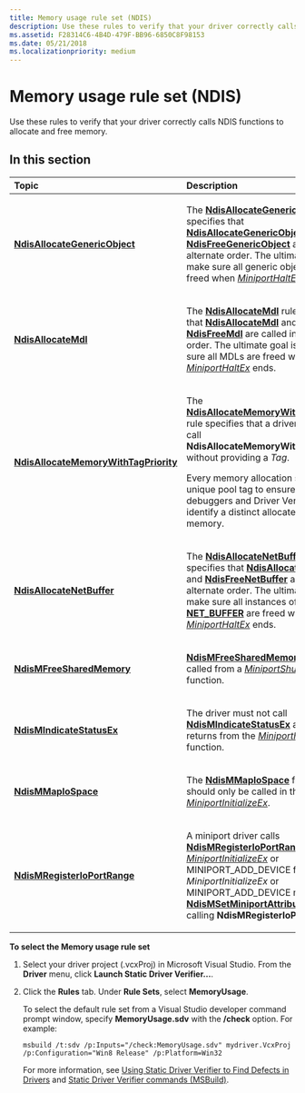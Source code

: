 ```yaml
---
title: Memory usage rule set (NDIS)
description: Use these rules to verify that your driver correctly calls NDIS functions to allocate and free memory.
ms.assetid: F28314C6-4B4D-479F-BB96-6850C8F98153
ms.date: 05/21/2018
ms.localizationpriority: medium
---
```


# Memory usage rule set (NDIS)


Use these rules to verify that your driver correctly calls NDIS functions to allocate and free memory.

## In this section


<table>
<colgroup>
<col width="50%" />
<col width="50%" />
</colgroup>
<thead>
<tr class="header">
<th align="left">Topic</th>
<th align="left">Description</th>
</tr>
</thead>
<tbody>
<tr class="odd">
<td align="left"><p><a href="ndis-ndisallocategenericobject.md" data-raw-source="[&lt;strong&gt;NdisAllocateGenericObject&lt;/strong&gt;](ndis-ndisallocategenericobject.md)"><strong>NdisAllocateGenericObject</strong></a></p></td>
<td align="left"><p>The <a href="ndis-ndisallocategenericobject.md" data-raw-source="[&lt;strong&gt;NdisAllocateGenericObject&lt;/strong&gt;](ndis-ndisallocategenericobject.md)"><strong>NdisAllocateGenericObject</strong></a> rule specifies that <a href="https://docs.microsoft.com/windows-hardware/drivers/ddi/ndis/nf-ndis-ndisallocategenericobject" data-raw-source="[&lt;strong&gt;NdisAllocateGenericObject&lt;/strong&gt;](https://docs.microsoft.com/windows-hardware/drivers/ddi/ndis/nf-ndis-ndisallocategenericobject)"><strong>NdisAllocateGenericObject</strong></a> and <a href="https://docs.microsoft.com/windows-hardware/drivers/ddi/ndis/nf-ndis-ndisfreegenericobject" data-raw-source="[&lt;strong&gt;NdisFreeGenericObject&lt;/strong&gt;](https://docs.microsoft.com/windows-hardware/drivers/ddi/ndis/nf-ndis-ndisfreegenericobject)"><strong>NdisFreeGenericObject</strong></a> are called in alternate order. The ultimate goal is to make sure all generic objects are freed when <a href="https://docs.microsoft.com/windows-hardware/drivers/ddi/ndis/nc-ndis-miniport_halt" data-raw-source="[&lt;em&gt;MiniportHaltEx&lt;/em&gt;](https://docs.microsoft.com/windows-hardware/drivers/ddi/ndis/nc-ndis-miniport_halt)"><em>MiniportHaltEx</em></a> ends.</p></td>
</tr>
<tr class="even">
<td align="left"><p><a href="ndis-ndisallocatemdl.md" data-raw-source="[&lt;strong&gt;NdisAllocateMdl&lt;/strong&gt;](ndis-ndisallocatemdl.md)"><strong>NdisAllocateMdl</strong></a></p></td>
<td align="left"><p>The <a href="ndis-ndisallocatemdl.md" data-raw-source="[&lt;strong&gt;NdisAllocateMdl&lt;/strong&gt;](ndis-ndisallocatemdl.md)"><strong>NdisAllocateMdl</strong></a> rule specifies that <a href="https://docs.microsoft.com/windows-hardware/drivers/ddi/ndis/nf-ndis-ndisallocatemdl" data-raw-source="[&lt;strong&gt;NdisAllocateMdl&lt;/strong&gt;](https://docs.microsoft.com/windows-hardware/drivers/ddi/ndis/nf-ndis-ndisallocatemdl)"><strong>NdisAllocateMdl</strong></a> and <a href="https://docs.microsoft.com/windows-hardware/drivers/ddi/ndis/nf-ndis-ndisfreemdl" data-raw-source="[&lt;strong&gt;NdisFreeMdl&lt;/strong&gt;](https://docs.microsoft.com/windows-hardware/drivers/ddi/ndis/nf-ndis-ndisfreemdl)"><strong>NdisFreeMdl</strong></a> are called in alternate order. The ultimate goal is to make sure all MDLs are freed when <a href="https://docs.microsoft.com/windows-hardware/drivers/ddi/ndis/nc-ndis-miniport_halt" data-raw-source="[&lt;em&gt;MiniportHaltEx&lt;/em&gt;](https://docs.microsoft.com/windows-hardware/drivers/ddi/ndis/nc-ndis-miniport_halt)"><em>MiniportHaltEx</em></a> ends.</p></td>
</tr>
<tr class="odd">
<td align="left"><p><a href="ndis-ndisallocatememorywithtagpriority.md" data-raw-source="[&lt;strong&gt;NdisAllocateMemoryWithTagPriority&lt;/strong&gt;](ndis-ndisallocatememorywithtagpriority.md)"><strong>NdisAllocateMemoryWithTagPriority</strong></a></p></td>
<td align="left"><p>The <a href="ndis-ndisallocatememorywithtagpriority.md" data-raw-source="[&lt;strong&gt;NdisAllocateMemoryWithTagPriority&lt;/strong&gt;](ndis-ndisallocatememorywithtagpriority.md)"><strong>NdisAllocateMemoryWithTagPriority</strong></a> rule specifies that a driver must not call <strong>NdisAllocateMemoryWithTagPriority</strong> without providing a <em>Tag</em>.</p>
<p>Every memory allocation should use a unique pool tag to ensure that kernel debuggers and Driver Verifier can identify a distinct allocated block of memory.</p></td>
</tr>
<tr class="even">
<td align="left"><p><a href="ndis-ndisallocatenetbuffer.md" data-raw-source="[&lt;strong&gt;NdisAllocateNetBuffer&lt;/strong&gt;](ndis-ndisallocatenetbuffer.md)"><strong>NdisAllocateNetBuffer</strong></a></p></td>
<td align="left"><p>The <a href="ndis-ndisallocatenetbuffer.md" data-raw-source="[&lt;strong&gt;NdisAllocateNetBuffer&lt;/strong&gt;](ndis-ndisallocatenetbuffer.md)"><strong>NdisAllocateNetBuffer</strong></a> rule specifies that <a href="https://docs.microsoft.com/windows-hardware/drivers/ddi/ndis/nf-ndis-ndisallocatenetbuffer" data-raw-source="[&lt;strong&gt;NdisAllocateNetBuffer&lt;/strong&gt;](https://docs.microsoft.com/windows-hardware/drivers/ddi/ndis/nf-ndis-ndisallocatenetbuffer)"><strong>NdisAllocateNetBuffer</strong></a> and <a href="https://docs.microsoft.com/windows-hardware/drivers/ddi/ndis/nf-ndis-ndisfreenetbuffer" data-raw-source="[&lt;strong&gt;NdisFreeNetBuffer&lt;/strong&gt;](https://docs.microsoft.com/windows-hardware/drivers/ddi/ndis/nf-ndis-ndisfreenetbuffer)"><strong>NdisFreeNetBuffer</strong></a> are called in alternate order. The ultimate goal is to make sure all instances of <a href="https://docs.microsoft.com/windows-hardware/drivers/ddi/ndis/ns-ndis-_net_buffer" data-raw-source="[&lt;strong&gt;NET_BUFFER&lt;/strong&gt;](https://docs.microsoft.com/windows-hardware/drivers/ddi/ndis/ns-ndis-_net_buffer)"><strong>NET_BUFFER</strong></a> are freed when <a href="https://docs.microsoft.com/windows-hardware/drivers/ddi/ndis/nc-ndis-miniport_halt" data-raw-source="[&lt;em&gt;MiniportHaltEx&lt;/em&gt;](https://docs.microsoft.com/windows-hardware/drivers/ddi/ndis/nc-ndis-miniport_halt)"><em>MiniportHaltEx</em></a> ends.</p></td>
</tr>
<tr class="odd">
<td align="left"><p><a href="ndis-ndismfreesharedmemory.md" data-raw-source="[&lt;strong&gt;NdisMFreeSharedMemory&lt;/strong&gt;](ndis-ndismfreesharedmemory.md)"><strong>NdisMFreeSharedMemory</strong></a></p></td>
<td align="left"><p><a href="https://docs.microsoft.com/windows-hardware/drivers/ddi/ndis/nf-ndis-ndismfreesharedmemory" data-raw-source="[&lt;strong&gt;NdisMFreeSharedMemory&lt;/strong&gt;](https://docs.microsoft.com/windows-hardware/drivers/ddi/ndis/nf-ndis-ndismfreesharedmemory)"><strong>NdisMFreeSharedMemory</strong></a> cannot be called from a <a href="https://docs.microsoft.com/windows-hardware/drivers/ddi/ndis/nc-ndis-miniport_shutdown" data-raw-source="[&lt;em&gt;MiniportShutdownEx&lt;/em&gt;](https://docs.microsoft.com/windows-hardware/drivers/ddi/ndis/nc-ndis-miniport_shutdown)"><em>MiniportShutdownEx</em></a> function.</p></td>
</tr>
<tr class="even">
<td align="left"><p><a href="ndis-ndismindicatestatusex.md" data-raw-source="[&lt;strong&gt;NdisMIndicateStatusEx&lt;/strong&gt;](ndis-ndismindicatestatusex.md)"><strong>NdisMIndicateStatusEx</strong></a></p></td>
<td align="left"><p>The driver must not call <a href="https://docs.microsoft.com/windows-hardware/drivers/ddi/ndis/nf-ndis-ndismindicatestatusex" data-raw-source="[&lt;strong&gt;NdisMIndicateStatusEx&lt;/strong&gt;](https://docs.microsoft.com/windows-hardware/drivers/ddi/ndis/nf-ndis-ndismindicatestatusex)"><strong>NdisMIndicateStatusEx</strong></a> after it returns from the <a href="https://docs.microsoft.com/windows-hardware/drivers/ddi/ndis/nc-ndis-miniport_halt" data-raw-source="[&lt;em&gt;MiniportHaltEx&lt;/em&gt;](https://docs.microsoft.com/windows-hardware/drivers/ddi/ndis/nc-ndis-miniport_halt)"><em>MiniportHaltEx</em></a> function.</p></td>
</tr>
<tr class="odd">
<td align="left"><p><a href="ndis-ndismmapiospace.md" data-raw-source="[&lt;strong&gt;NdisMMapIoSpace&lt;/strong&gt;](ndis-ndismmapiospace.md)"><strong>NdisMMapIoSpace</strong></a></p></td>
<td align="left"><p>The <a href="https://docs.microsoft.com/windows-hardware/drivers/ddi/ndis/nf-ndis-ndismmapiospace" data-raw-source="[&lt;strong&gt;NdisMMapIoSpace&lt;/strong&gt;](https://docs.microsoft.com/windows-hardware/drivers/ddi/ndis/nf-ndis-ndismmapiospace)"><strong>NdisMMapIoSpace</strong></a> function should only be called in the context of <a href="https://docs.microsoft.com/windows-hardware/drivers/ddi/ndis/nc-ndis-miniport_initialize" data-raw-source="[&lt;em&gt;MiniportInitializeEx&lt;/em&gt;](https://docs.microsoft.com/windows-hardware/drivers/ddi/ndis/nc-ndis-miniport_initialize)"><em>MiniportInitializeEx</em></a>.</p></td>
</tr>
<tr class="even">
<td align="left"><p><a href="ndis-ndismregisterioportrange.md" data-raw-source="[&lt;strong&gt;NdisMRegisterIoPortRange&lt;/strong&gt;](ndis-ndismregisterioportrange.md)"><strong>NdisMRegisterIoPortRange</strong></a></p></td>
<td align="left"><p>A miniport driver calls <a href="https://docs.microsoft.com/windows-hardware/drivers/ddi/ndis/nf-ndis-ndismregisterioportrange" data-raw-source="[&lt;strong&gt;NdisMRegisterIoPortRange&lt;/strong&gt;](https://docs.microsoft.com/windows-hardware/drivers/ddi/ndis/nf-ndis-ndismregisterioportrange)"><strong>NdisMRegisterIoPortRange</strong></a> from its <a href="https://docs.microsoft.com/windows-hardware/drivers/ddi/ndis/nc-ndis-miniport_initialize" data-raw-source="[&lt;em&gt;MiniportInitializeEx&lt;/em&gt;](https://docs.microsoft.com/windows-hardware/drivers/ddi/ndis/nc-ndis-miniport_initialize)"><em>MiniportInitializeEx</em></a> or MINIPORT_ADD_DEVICE functions. <em>MiniportInitializeEx</em> or MINIPORT_ADD_DEVICE must call <a href="https://docs.microsoft.com/windows-hardware/drivers/ddi/ndis/nf-ndis-ndismsetminiportattributes" data-raw-source="[&lt;strong&gt;NdisMSetMiniportAttributes&lt;/strong&gt;](https://docs.microsoft.com/windows-hardware/drivers/ddi/ndis/nf-ndis-ndismsetminiportattributes)"><strong>NdisMSetMiniportAttributes</strong></a> before calling <strong>NdisMRegisterIoPortRange</strong>.</p></td>
</tr>
</tbody>
</table>

 

**To select the Memory usage rule set**

1.  Select your driver project (.vcxProj) in Microsoft Visual Studio. From the **Driver** menu, click **Launch Static Driver Verifier…**.

2.  Click the **Rules** tab. Under **Rule Sets**, select **MemoryUsage**.

    To select the default rule set from a Visual Studio developer command prompt window, specify **MemoryUsage.sdv** with the **/check** option. For example:

    ```
    msbuild /t:sdv /p:Inputs="/check:MemoryUsage.sdv" mydriver.VcxProj /p:Configuration="Win8 Release" /p:Platform=Win32
    ```

    For more information, see [Using Static Driver Verifier to Find Defects in Drivers](https://docs.microsoft.com/windows-hardware/drivers/devtest/using-static-driver-verifier-to-find-defects-in-drivers) and [Static Driver Verifier commands (MSBuild)](https://docs.microsoft.com/windows-hardware/drivers/devtest/-static-driver-verifier-commands--msbuild-).

 

 





